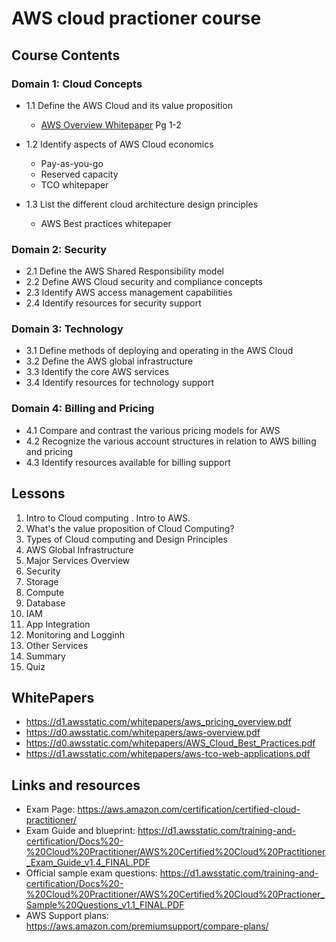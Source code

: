 # AWS cloud practioner course

## Course Contents

### Domain 1: Cloud Concepts
- 1.1 Define the AWS Cloud and its value proposition 
  - [AWS Overview Whitepaper](https://d0.awsstatic.com/whitepapers/aws-overview.pdf) Pg 1-2 
  
- 1.2 Identify aspects of AWS Cloud economics 
  - Pay-as-you-go
  - Reserved capacity
  - TCO whitepaper 
- 1.3 List the different cloud architecture design principles
  - AWS Best practices whitepaper

### Domain 2: Security
- 2.1 Define the AWS Shared Responsibility model
- 2.2 Define AWS Cloud security and compliance concepts
- 2.3 Identify AWS access management capabilities
- 2.4 Identify resources for security support


### Domain 3: Technology
- 3.1 Define methods of deploying and operating in the AWS Cloud
- 3.2 Define the AWS global infrastructure
- 3.3 Identify the core AWS services
- 3.4 Identify resources for technology support


### Domain 4: Billing and Pricing
- 4.1 Compare and contrast the various pricing models for AWS
- 4.2 Recognize the various account structures in relation to AWS billing and pricing
- 4.3 Identify resources available for billing support




## Lessons 
1) Intro to Cloud computing . Intro to AWS. 
2) What's the value proposition of Cloud Computing?
3) Types of Cloud computing and Design Principles
4) AWS Global Infrastructure
5) Major Services Overview
6) Security
7) Storage
8) Compute
9) Database
10) IAM
11) App Integration
12) Monitoring and Logginh
13) Other Services
14) Summary
15) Quiz







## WhitePapers
- https://d1.awsstatic.com/whitepapers/aws_pricing_overview.pdf
- https://d0.awsstatic.com/whitepapers/aws-overview.pdf
- https://d0.awsstatic.com/whitepapers/AWS_Cloud_Best_Practices.pdf
- https://d1.awsstatic.com/whitepapers/aws-tco-web-applications.pdf




## Links and resources
- Exam Page: https://aws.amazon.com/certification/certified-cloud-practitioner/
- Exam Guide and blueprint: https://d1.awsstatic.com/training-and-certification/Docs%20-%20Cloud%20Practitioner/AWS%20Certified%20Cloud%20Practitioner_Exam_Guide_v1.4_FINAL.PDF
- Official sample exam questions: https://d1.awsstatic.com/training-and-certification/Docs%20-%20Cloud%20Practitioner/AWS%20Certified%20Cloud%20Practioner_Sample%20Questions_v1.1_FINAL.PDF
- AWS Support plans: https://aws.amazon.com/premiumsupport/compare-plans/


